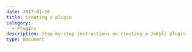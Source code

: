 ```yaml
---
date: 2017-01-16
title: Creating a plugin
category:
  - Plugins
description: Step-by-step instructions on creating a Jekyll plugin
type: Document
---
```

